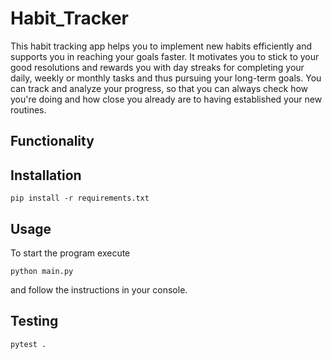 # Habit_Tracker

This habit tracking app helps you to implement new habits efficiently and supports you in reaching your goals faster.
It motivates you to stick to your good resolutions and rewards you with day streaks for completing your daily, weekly or monthly tasks and thus pursuing your long-term goals.
You can track and analyze your progress, so that you can always check how you're doing and how close you already are to having established your new routines.

## Functionality

## Installation
```shell
pip install -r requirements.txt
```

## Usage
To start the program execute
```shell
python main.py
```
and follow the instructions in your console.

## Testing
```shell
pytest .
```
